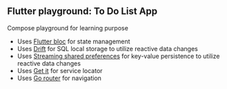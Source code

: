 ## Flutter playground: To Do List App

Compose playground for learning purpose

* Uses [Flutter bloc](https://pub.dev/packages/flutter_bloc) for state management
* Uses [Drift](https://pub.dev/packages/drift) for SQL local storage to utilize reactive data changes
* Uses [Streaming shared preferences](https://pub.dev/packages/streaming_shared_preferences) for key-value persistence to utilize reactive data changes
* Uses [Get it](https://pub.dev/packages/get_it) for service locator
* Uses [Go router](https://pub.dev/packages/go_router) for navigation
